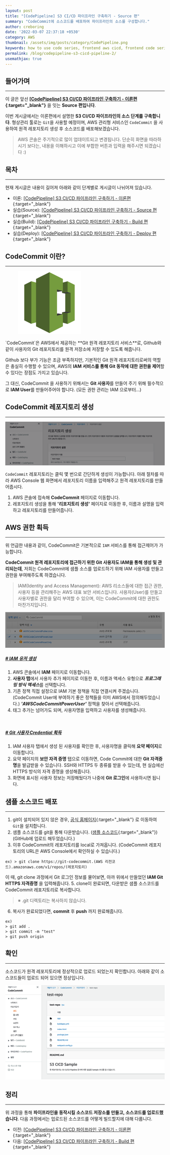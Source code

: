 ```yaml
---
layout: post
title: "[CodePipeline] S3 CI/CD 파이프라인 구축하기 - Source 편"
summary: "CodeCommit에 소스코드를 배포하여 파이프라인의 소스를 구성합니다."
author: creboring
date: '2022-03-07 22:37:18 +0530'
category: AWS
thumbnail: /assets/img/posts/category/CodePipeline.png
keywords: how to use code series, frontend aws cicd, frontend code series
permalink: /blog/codepipeline-s3-cicd-pipeline-2/
usemathjax: true
---
```


## **들어가며**
---
이 글은 앞선 **[[CodePipeline] S3 CI/CD 파이프라인 구축하기 - 이론편][link_1]{:target="_blank"}** 을 잇는 **Source 편입니다**. 

이번 게시글에서는 이론편에서 설명한 **S3 CI/CD 파이프라인의 소스 단계를 구축합니다**. 형상관리 툴로는 `Git`을 사용할 예정이며, AWS 관리형 서비스인 `CodeCommit` 을 사용하여 원격 레포지토리 생성 후 소스코드를 배포해보겠습니다.
> AWS 콘솔은 주기적으로 많이 업데이트되고 변경됩니다. 단순히 화면을 따라하시기 보다는, 내용을 이해하시고 이에 부합한 버튼과 입력을 해주시면 되겠습니다 :)

## 목차
---
현재 게시글은 내용이 길어져 아래와 같이 단계별로 게시글이 나뉘어져 있습니다.
- 이론: [[CodePipeline] S3 CI/CD 파이프라인 구축하기 - 이론편][link_1]{:target="_blank"}
- 실습(Source): [[CodePipeline] S3 CI/CD 파이프라인 구축하기 - Source 편][link_2]{:target="_blank"}
- 실습(Build): [[CodePipeline] S3 CI/CD 파이프라인 구축하기 - Build 편][link_3]{:target="_blank"}
- 실습(Deploy): [[CodePipeline] S3 CI/CD 파이프라인 구축하기 - Deploy 편][link_4]{:target="_blank"}


## CodeCommit 이란?
---
<figure>
    <img src="/assets/img/posts/2022-03-07/CodeCommit-icon.png" class="img-fluid" width="200px">
</figure>
`CodeCommit`은 AWS에서 제공하는 **Git 원격 레포지토리 서비스**로, Github와 같이 사용자의 Git 레포지토리를 원격 저장소에 저장할 수 있도록 해줍니다. 

Github 보다 부가 기능은 조금 부족하지만, 기본적인 Git 원격 레포지토리로써의 역할은 충실히 수행할 수 있으며, AWS의 **IAM 서비스를 통해 Git 동작에 대한 권한을 제어**할 수 있다는 장점도 가지고 있습니다.

그 대신, CodeCommit 을 사용하기 위해서는 **Git 사용자**를 만들어 주기 위해 필수적으로 **IAM User**를 만들어주어야 합니다. (모든 권한 관리는 IAM 으로부터...)


## CodeCommit 레포지토리 생성
---
<img src="/assets/img/posts/2022-03-07/CodeCommit.png" class="img-fluid"/>

`CodeCommit` 레포지토리는 클릭 몇 번으로 간단하게 생성이 가능합니다. 아래 절차를 따라 AWS Console 웹 화면에서 레포지토리 이름을 입력해주고 원격 레포지토리를 만들어줍시다.

1. AWS 콘솔에 접속해 **CodeCommit** 페이지로 이동합니다.
2. 레포지토리 생성을 통해 **'리포지토리 생성'** 페이지로 이동한 후, 이름과 설명을 입력하고 레포지토리를 만들어줍니다.


## AWS 권한 획득
---
위 언급한 내용과 같이, CodeCommit은 기본적으로 `IAM` 서비스를 통해 접근제어가 가능합니다. 

**CodeCommit 원격 레포지토리에 접근하기 위한 Git 사용자도 IAM을 통해 생성 및 관리되는데**, 저희는 CodeCommit에 샘플 소스를 업로드하기 위해 IAM 사용자를 만들고 권한을 부여해주도록 하겠습니다.
> IAM(Identity and Access Management): AWS 리소스들에 대한 접근 권한, 사용자 등을 관리해주는 AWS 대표 보안 서비스입니다. 사용자(User)를 만들고 사용자별로 권한을 달리 부여할 수 있으며, 이는 CodeCommit에 대한 권한도 마찬가지입니다.

<img src="/assets/img/posts/2022-03-07/IAM.png" class="img-fluid"/>

##### **<u># IAM 유저 생성</u>**
1. AWS 콘솔에서 **IAM** 페이지로 이동합니다.
2. **사용자 탭**에서 사용자 추가 페이지로 이동한 후, 이름과 액세스 유형으로 ***프로그래밍 방식 액세스***를 선택합니다.
3. 기존 정책 직접 설정으로 IAM 기본 정책을 직접 연결시켜 주겠습니다. (CodeCommit User에 부여하기 좋은 정책들을 이미 AWS에서 정의해두었습니다.) ***'AWSCodeCommitPowerUser'*** 정책을 찾아서 선택해줍니다.
4. 태그 추가는 넘어가도 되며, 사용자명을 입력하고 사용자를 생성해줍니다.

<br>

##### **<u># Git 사용자 Credential 획득</u>**
1. IAM 사용자 탭에서 생성 된 사용자를 확인한 후, 사용자명을 클릭해 **요약 페이지**로 이동합니다.
2. 요약 페이지의 **보안 자격 증명** 탭으로 이동하면, Code Commit에 대한 **Git 자격증명**을 발급받을 수 있습니다. SSH와 HTTPS 두 종류를 받을 수 있는데, 현 실습에선 HTTPS 방식의 자격 증명을 생성해줍니다.
3. 화면에 표시된 사용자 정보는 저장해뒀다가 나중에 **Git 로그인**에 사용하시면 됩니다.

## 샘플 소스코드 배포
---
1. git이 설치되어 있지 않은 경우, [공식 홈페이지][link_5]{:target="_blank"} 로 이동하여 `Git`을 설치합니다.
2. 샘플 소스코드를 git을 통해 다운받습니다. ([샘플 소스코드][link_6]{:target="_blank"}) (GitHub에 업로드 해두었습니다.)
3. 이후 CodeCommit의 레포지토리를 local로 가져옵니다. (CodeCommit 레포지토리의 URL은 AWS Console에서 확인하실 수 있습니다.)
```
ex) > git clone https://git-codecommit.(AWS 리전코드).amazonaws.com/v1/repos/(레포지토리)
```
이 때, git clone 과정에서 Git 로그인 정보를 물어보면, 아까 위에서 만들었던 **IAM Git HTTPS 자격증명** 을 입력해줍니다.
5. clone이 완료되면, 다운받은 샘플 소스코드를 CodeCommit 레포지토리로 복사합니다.
> ※ .git 디렉토리는 복사하지 않습니다.
6. 복사가 완료되었다면, **commit** 후 **push** 까지 완료해줍니다.
```
ex)
> git add .
> git commit -m "test"
> git push origin
```


## 확인
---
소스코드가 원격 레포지토리에 정상적으로 업로드 되었는지 확인합니다. 아래와 같이 소스코드들이 업로드 되어 있으면 정상입니다.

<img src="/assets/img/posts/2022-03-07/CodeCommit-done.png" class="img-fluid"/>


## 정리
---
위 과정을 통해 **파이프라인을 동작시킬 소스코드 저장소를 만들고, 소스코드를 업로드했습니다**. 다음 과정에서는 업로드된 소스코드를 어떻게 빌드할지에 대해 다룹니다.
- 이전: [[CodePipeline] S3 CI/CD 파이프라인 구축하기 - 이론편][link_1]{:target="_blank"}
- 다음: [[CodePipeline] S3 CI/CD 파이프라인 구축하기 - Build 편][link_3]{:target="_blank"}

[link_1]: https://creboring.github.io/blog/codepipeline-s3-cicd-pipeline/
[link_2]: https://creboring.github.io/blog/codepipeline-s3-cicd-pipeline-2/
[link_3]: https://creboring.github.io/blog/codepipeline-s3-cicd-pipeline-3/
[link_4]: https://creboring.github.io/blog/codepipeline-s3-cicd-pipeline-4/
[link_5]: https://git-scm.com/downloads
[link_6]: https://github.com/creBoring/S3-CICD-Sample.git